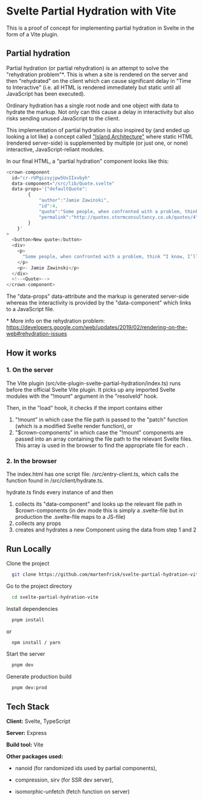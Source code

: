 # Svelte Partial Hydration with Vite

This is a proof of concept for implementing partial hydration in Svelte in the form of a Vite plugin.

## Partial hydration

Partial hydration (or partial rehydration) is an attempt to solve the "rehydration problem"*. This is when a site is rendered on the server and then "rehydrated" on the client which can cause significant delay in "Time to Interactive" (i.e. all HTML is rendered immediately but static until all JavaScript has been executed).

Ordinary hydration has a single root node and one object with data to hydrate the markup. Not only can this cause a delay in interactivity but also risks sending unused JavaScript to the client.

This implementation of partial hydration is also inspired by (and ended up looking a lot like) a concept called ["Island Architecture"](https://jasonformat.com/islands-architecture/) where static HTML (rendered server-side) is supplemented by multiple (or just one, or none) interactive, JavaScript-reliant modules.

In our final HTML, a "partial hydration" component looks like this:

```javascript
<crown-component
  id="cr-rUPgizsyjpw5UvIIxvbyh"
  data-component="/src/lib/Quote.svelte"
  data-props='{"defaultQuote":
        {
            "author":"Jamie Zawinski",
            "id":4,
            "quote":"Some people, when confronted with a problem, think “I know, I’ll use regular expressions.” Now they have two problems.",
            "permalink":"http://quotes.stormconsultancy.co.uk/quotes/4"
        }
    }'
>
  <button>New quote</button>
  <div>
    <p>
      "Some people, when confronted with a problem, think “I know, I’ll use regular expressions.” Now they have two problems."
    </p>
    <p>- Jamie Zawinski</p>
  </div>
  <!--<Quote>-->
</crown-component>
```

The "data-props" data-attribute and the markup is generated server-side whereas the interactivity is provided by the "data-component" which links to a JavaScript file.

\* More info on the rehydration problem: <https://developers.google.com/web/updates/2019/02/rendering-on-the-web#rehydration-issues>

## How it works

### 1. On the server

The Vite plugin (src/vite-plugin-svelte-partial-hydration/index.ts) runs before the official Svelte Vite plugin. It picks up any imported Svelte modules with the "!mount" argument in the "resolveId" hook. 

Then, in the "load" hook, it checks if the import contains either
1. "!mount"
in which case the file path is passed to the "patch" function (which is a modified Svelte render function), or
2. "$crown-components"
in which case the "!mount" components are passed into an array containing the file path to the relevant Svelte files. This array is used in the browser to find the appropriate file for each <crown-component>. 

### 2. In the browser

The index.html has one script file: /src/entry-client.ts, which calls the function found in /src/client/hydrate.ts. 

hydrate.ts finds every instance of <crown-component> and then
1. collects its "data-component" and looks up the relevant file path in $crown-components (in dev mode this is simply a .svelte-file but in production the .svelte-file maps to a JS-file)
2. collects any props
3. creates and hydrates a new Component using the data from step 1 and 2

## Run Locally

Clone the project

```bash
  git clone https://github.com/martenfrisk/svelte-partial-hydration-vite
```

Go to the project directory

```bash
  cd svelte-partial-hydration-vite
```

Install dependencies

```bash
  pnpm install
```

or

```bash
  npm install / yarn
```

Start the server

```bash
  pnpm dev
```

Generate production build

```bash
  pnpm dev:prod
```

## Tech Stack

**Client:** Svelte, TypeScript

**Server:** Express

**Build tool:** Vite

**Other packages used:**

- nanoid (for randomized ids used by partial components),

- compression, sirv (for SSR dev server),

- isomorphic-unfetch (fetch function on server)
